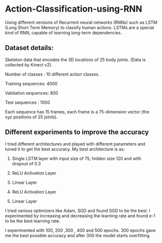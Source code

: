 # Action-Classification-using-RNN
Using different versions of Recurrent neural networks (RNNs) such as LSTM (Long Short Term Memory) to classify human actions.  LSTMs are a special kind of RNN, capable of learning long-term dependencies.

## Dataset details:

Skeleton data that encodes the 3D locations of 25 body joints. (Data is collected by Kinect v2). 


Number of classes : 10 different action classes. 


Training sequences: 4000 


Validation sequences: 800 


Test sequences : 1000 


Each sequence has 15 frames, each frame is a 75-dimension vector (the xyz positions of 25 joints).


## Different experiments to improve the accuracy

I tried different architectures and played with different parameters and tuned it to get the best accuracy. My best architecture is as:

1) Single LSTM layer with input size of 75, hidden size 120 and with dropout of 0.3 

2) ReLU Activation Layer 

3) Linear Layer 

4) ReLU Activation Layer 

5) Linear Layer

I tried various optimizers like Adam, SGD and found SGD to be the best. I experimented by increasing and decreasing the learning rate and found e-1 to be the best learning rate.

I experimented with 100, 200 ,300 , 400 and 500 epochs. 300 epochs gave me the best possible accuracy and after 300 the model starts overfitting.
